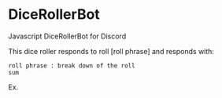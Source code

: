 # DiceRollerBot
Javascript DiceRollerBot for Discord

This dice roller responds to roll [roll phrase] and responds with: 

    roll phrase : break down of the roll
    sum
Ex.
